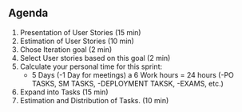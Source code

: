 ## Agenda

1. Presentation of User Stories (15 min)
2. Estimation of User Stories (10 min)
3. Chose Iteration goal (2 min)
4. Select User stories based on this goal (2 min)
5. Calculate your personal time for this sprint:
   * 5 Days (-1 Day for meetings) a 6 Work hours = 24 hours (-PO TASKS, SM TASKS, -DEPLOYMENT TAKSK, -EXAMS, etc.)
6. Expand into Tasks (15 min)
7. Estimation and Distribution of Tasks. (10 min)